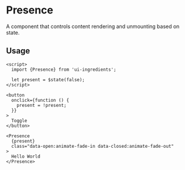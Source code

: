 # Presence

A component that controls content rendering and unmounting based on state.

## Usage

```svelte
<script>
  import {Presence} from 'ui-ingredients';

  let present = $state(false);
</script>

<button
  onclick={function () {
    present = !present;
  }}
>
  Toggle
</button>

<Presence
  {present}
  class="data-open:animate-fade-in data-closed:animate-fade-out"
>
  Hello World
</Presence>
```

